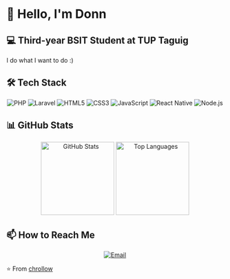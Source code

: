 # 👋 Hello, I'm Donn

## 💻 Third-year BSIT Student at TUP Taguig

I do what I want to do :)

## 🛠️ Tech Stack

<div align="center">
  <img src="https://img.shields.io/badge/-PHP-777BB4?style=for-the-badge&logo=php&logoColor=white" alt="PHP">
  <img src="https://img.shields.io/badge/-Laravel-FF2D20?style=for-the-badge&logo=laravel&logoColor=white" alt="Laravel">
  <img src="https://img.shields.io/badge/-HTML5-E34F26?style=for-the-badge&logo=html5&logoColor=white" alt="HTML5">
  <img src="https://img.shields.io/badge/-CSS3-1572B6?style=for-the-badge&logo=css3&logoColor=white" alt="CSS3">
  <img src="https://img.shields.io/badge/-JavaScript-F7DF1E?style=for-the-badge&logo=javascript&logoColor=black" alt="JavaScript">
  <img src="https://img.shields.io/badge/-React_Native-61DAFB?style=for-the-badge&logo=react&logoColor=black" alt="React Native">
  <img src="https://img.shields.io/badge/-Node.js-339933?style=for-the-badge&logo=nodedotjs&logoColor=white" alt="Node.js">
</div>

## 📊 GitHub Stats

<div align="center">
  <img src="https://github-readme-stats.vercel.app/api?username=chrollow&show_icons=true&theme=tokyonight" alt="GitHub Stats" height="170">
  <img src="https://github-readme-stats.vercel.app/api/top-langs/?username=chrollow&layout=compact&theme=tokyonight" alt="Top Languages" height="170">
</div>

## 📫 How to Reach Me

<div align="center">
  <!-- Add your social media or contact links here -->
  <a href="mailto:donnanthonybaldoza88@gmail.com">
    <img src="https://img.shields.io/badge/-Email-D14836?style=for-the-badge&logo=gmail&logoColor=white" alt="Email">
  </a>
</div>



⭐️ From [chrollow](https://github.com/chrollow)
